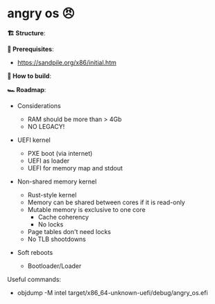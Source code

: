 # angry os 😠

**🏗 Structure**:


**📝 Prerequisites**:  
- https://sandpile.org/x86/initial.htm  



**🧱 How to build**:  


**🏎 Roadmap**:
- Considerations
    - RAM should be more than > 4Gb
    - NO LEGACY!
- UEFI kernel
    - PXE boot (via internet)
    - UEFI as loader
    - UEFI for memory map and stdout
    
- Non-shared memory kernel
    - Rust-style kernel
    - Memory can be shared between cores if it is read-only
    - Mutable memory is exclusive to one core
        - Cache coherency
        - No locks
    - Page tables don't need locks
    - No TLB shootdowns
    
- Soft reboots
    - Bootloader/Loader

Useful commands:
- objdump -M intel target/x86_64-unknown-uefi/debug/angry_os.efi